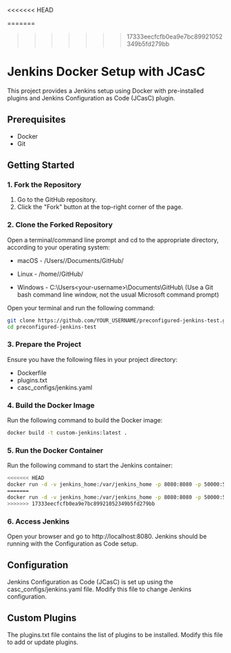 <<<<<<< HEAD

=======
>>>>>>> 17333eecfcfb0ea9e7bc89921052349b5fd279bb
# Jenkins Docker Setup with JCasC

This project provides a Jenkins setup using Docker with pre-installed plugins and Jenkins Configuration as Code (JCasC) plugin.

## Prerequisites

- Docker
- Git

## Getting Started

### 1. Fork the Repository

1. Go to the GitHub repository.
2. Click the "Fork" button at the top-right corner of the page.

### 2. Clone the Forked Repository

Open a terminal/command line prompt and cd to the appropriate directory, according to your operating system:

- macOS - /Users/<your-username>/Documents/GitHub/

- Linux - /home/<your-username>/GitHub/

- Windows - C:\Users\<your-username>\Documents\GitHub\ (Use a Git bash command line window, not the usual Microsoft command prompt)

Open your terminal and run the following command:

```sh
git clone https://github.com/YOUR_USERNAME/preconfigured-jenkins-test.git
cd preconfigured-jenkins-test
```

### 3. Prepare the Project
Ensure you have the following files in your project directory:

- Dockerfile
- plugins.txt
- casc_configs/jenkins.yaml

### 4. Build the Docker Image
Run the following command to build the Docker image:

```sh
docker build -t custom-jenkins:latest .
```

### 5. Run the Docker Container
Run the following command to start the Jenkins container:

```sh
<<<<<<< HEAD
docker run -d -v jenkins_home:/var/jenkins_home -p 8080:8080 -p 50000:50000 --restart=on-failure custom-jenkins:latest
=======
docker run -d -v jenkins_home:/var/jenkins_home -p 8080:8080 -p 50000:50000 --restart=on-failure -e CASC_JENKINS_CONFIG=/var/jenkins_home/casc_configs/jenkins.yaml custom-jenkins:latest
>>>>>>> 17333eecfcfb0ea9e7bc89921052349b5fd279bb

```
### 6. Access Jenkins
Open your browser and go to http://localhost:8080. Jenkins should be running with the Configuration as Code setup.

## Configuration
Jenkins Configuration as Code (JCasC) is set up using the casc_configs/jenkins.yaml file. Modify this file to change Jenkins configuration.

## Custom Plugins
The plugins.txt file contains the list of plugins to be installed. Modify this file to add or update plugins.
